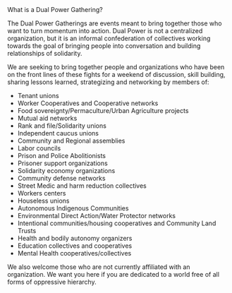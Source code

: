 <summary>What is a Dual Power Gathering?</summary>

The Dual Power Gatherings are events meant to bring together those who want to turn momentum into action. Dual Power is not a centralized organization, but it is an informal confederation of collectives working towards the goal of bringing people into conversation and building relationships of solidarity.

We are seeking to bring together people and organizations who have been on the front lines of these fights for a weekend of discussion, skill building, sharing lessons learned, strategizing and networking by members of:
    
- Tenant unions
- Worker Cooperatives and Cooperative networks
- Food sovereignty/Permaculture/Urban Agriculture projects
- Mutual aid networks
- Rank and file/Solidarity unions
- Independent caucus unions
- Community and Regional assemblies
- Labor councils
- Prison and Police Abolitionists
- Prisoner support organizations
- Solidarity economy organizations
- Community defense networks
- Street Medic and harm reduction collectives
- Workers centers
- Houseless unions
- Autonomous Indigenous Communities
- Environmental Direct Action/Water Protector networks
- Intentional communities/housing cooperatives and Community Land Trusts
- Health and bodily autonomy organizers
- Education collectives and cooperatives
- Mental Health cooperatives/collectives

We also welcome those who are not currently affiliated with an organization. We want you here if you are dedicated to a world free of all forms of oppressive hierarchy.